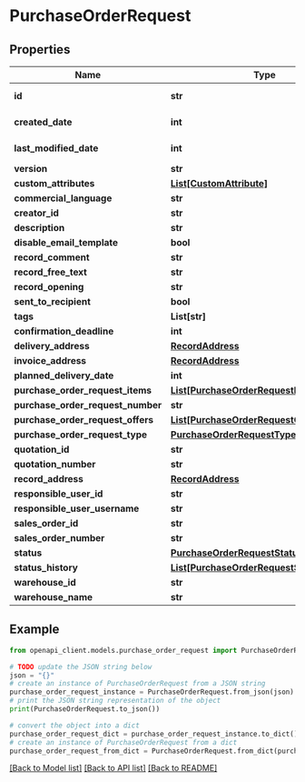 # PurchaseOrderRequest


## Properties

Name | Type | Description | Notes
------------ | ------------- | ------------- | -------------
**id** | **str** |  | [optional] [readonly] 
**created_date** | **int** |  | [optional] [readonly] 
**last_modified_date** | **int** |  | [optional] [readonly] 
**version** | **str** |  | [optional] 
**custom_attributes** | [**List[CustomAttribute]**](CustomAttribute.md) |  | [optional] 
**commercial_language** | **str** |  | [optional] 
**creator_id** | **str** |  | [optional] 
**description** | **str** |  | [optional] 
**disable_email_template** | **bool** |  | [optional] 
**record_comment** | **str** |  | [optional] 
**record_free_text** | **str** |  | [optional] 
**record_opening** | **str** |  | [optional] 
**sent_to_recipient** | **bool** |  | [optional] 
**tags** | **List[str]** |  | [optional] 
**confirmation_deadline** | **int** |  | [optional] 
**delivery_address** | [**RecordAddress**](RecordAddress.md) |  | [optional] 
**invoice_address** | [**RecordAddress**](RecordAddress.md) |  | [optional] 
**planned_delivery_date** | **int** |  | [optional] 
**purchase_order_request_items** | [**List[PurchaseOrderRequestItem]**](PurchaseOrderRequestItem.md) |  | [optional] 
**purchase_order_request_number** | **str** |  | [optional] 
**purchase_order_request_offers** | [**List[PurchaseOrderRequestOffer]**](PurchaseOrderRequestOffer.md) |  | [optional] 
**purchase_order_request_type** | [**PurchaseOrderRequestType**](PurchaseOrderRequestType.md) |  | [optional] 
**quotation_id** | **str** |  | [optional] 
**quotation_number** | **str** |  | [optional] 
**record_address** | [**RecordAddress**](RecordAddress.md) |  | [optional] 
**responsible_user_id** | **str** |  | [optional] 
**responsible_user_username** | **str** |  | [optional] 
**sales_order_id** | **str** |  | [optional] 
**sales_order_number** | **str** |  | [optional] 
**status** | [**PurchaseOrderRequestStatusType**](PurchaseOrderRequestStatusType.md) |  | [optional] 
**status_history** | [**List[PurchaseOrderRequestStatusHistory]**](PurchaseOrderRequestStatusHistory.md) |  | [optional] 
**warehouse_id** | **str** |  | [optional] 
**warehouse_name** | **str** |  | [optional] 

## Example

```python
from openapi_client.models.purchase_order_request import PurchaseOrderRequest

# TODO update the JSON string below
json = "{}"
# create an instance of PurchaseOrderRequest from a JSON string
purchase_order_request_instance = PurchaseOrderRequest.from_json(json)
# print the JSON string representation of the object
print(PurchaseOrderRequest.to_json())

# convert the object into a dict
purchase_order_request_dict = purchase_order_request_instance.to_dict()
# create an instance of PurchaseOrderRequest from a dict
purchase_order_request_from_dict = PurchaseOrderRequest.from_dict(purchase_order_request_dict)
```
[[Back to Model list]](../README.md#documentation-for-models) [[Back to API list]](../README.md#documentation-for-api-endpoints) [[Back to README]](../README.md)


